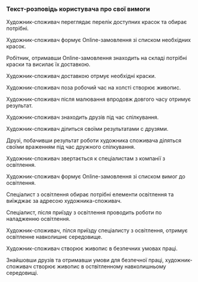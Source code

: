 ### Текст-розповідь користувача про свої вимоги

Художник-споживач переглядає перелік доступних красок та обирає потрібні.

Художник-споживач формує Online-замовлення зі списком необхідних красок.

Робітник, отримавши Online-замовлення знаходить на складі потрібні краски та висилає їх доставкою.

Художник-споживач доставкою отрмує необхідні краски.

Художник-споживач поза робочий час на холсті створює живопис.

Художник-споживач після малювання впродовж довгого часу отримує результат.

Художник-споживач знаходить друзів під час спілкування.

Художник-споживач ділиться своїми результатами с друзями.

Друзі, побачивши результат роботи художника споживача діляться своїми враженням під час дружного спілкування.

Художник-споживач звертається к спеціалистам з компанії з освітлення.

Художник-споживач формує Online-замовлення зі списком вимог до освітлення.

Спеціалист з освітлення обирає потрібні елементи освітлення та виїжджає за адресою художника-споживач.

Спеціалист, після приїзду з освітлення проводить роботи по наладженню освітлення.

Художник-споживач, пілся приїзду спеціалисту з освітлення, отримує освітленне навколишнє середовище.

Художник-споживач створює живопис в безпечних умовах праці.

Знайшовши друзів та отримавши умови для безпечної праці, художник-споживач створює живопис в оствітленному навколишньому середовищі.

